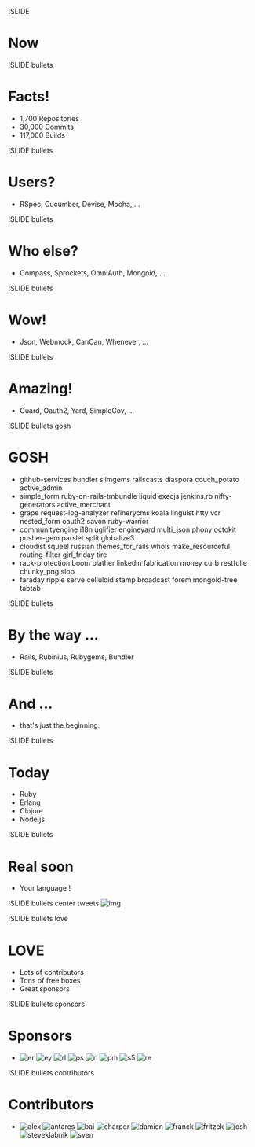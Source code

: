 !SLIDE
# Now

!SLIDE bullets
# Facts!
* 1,700 Repositories
* 30,000 Commits
* 117,000 Builds

!SLIDE bullets
# Users?
* RSpec, Cucumber, Devise, Mocha, ...

!SLIDE bullets
# Who else?
* Compass, Sprockets, OmniAuth, Mongoid, ...

!SLIDE bullets
# Wow!
* Json, Webmock, CanCan, Whenever, ...

!SLIDE bullets
# Amazing!
* Guard, Oauth2, Yard, SimpleCov, ...

!SLIDE bullets gosh
# GOSH
* github-services bundler slimgems railscasts diaspora couch\_potato active\_admin
* simple\_form ruby-on-rails-tmbundle liquid execjs jenkins.rb nifty-generators active\_merchant
* grape request-log-analyzer refinerycms koala linguist htty vcr nested\_form oauth2 savon ruby-warrior
* communityengine i18n uglifier engineyard multi\_json phony octokit pusher-gem parslet split globalize3
* cloudist squeel russian themes\_for\_rails whois make\_resourceful routing-filter girl\_friday tire
* rack-protection boom blather linkedin fabrication money curb restfulie chunky\_png slop
* faraday ripple serve celluloid stamp broadcast forem mongoid-tree tabtab

!SLIDE bullets
# By the way ...
* Rails, Rubinius, Rubygems, Bundler

!SLIDE bullets
# And ...
* that's just the beginning.

!SLIDE bullets
# Today
* Ruby
* Erlang
* Clojure
* Node.js

!SLIDE bullets
# Real soon
* Your language !

!SLIDE bullets center tweets
![img](../images/tweets/mislav.png)

!SLIDE bullets love
# LOVE
* Lots of contributors
* Tons of free boxes
* Great sponsors

!SLIDE bullets sponsors
# Sponsors
* ![er](../images/banners/enterprise-rails.png)
  ![ey](../images/banners/engineyard.png)
  ![rl](../images/banners/railslove.png)
  ![ps](../images/banners/pusher.png)
  ![rl](../images/banners/thoughtbot.png)
  ![pm](../images/banners/postmark.png)
  ![s5](../images/banners/site5-logo.jpeg)
  ![re](../images/banners/redistogo.png)

!SLIDE bullets contributors
# Contributors
* ![alex](../images/team/alex.png)
  ![antares](../images/team/antares_.jpg)
  ![bai](../images/team/bai.jpeg)
  ![charper](../images/team/charper.jpeg)
  ![damien](../images/team/damien.jpeg)
  ![franck](../images/team/franck.png)
  ![fritzek](../images/team/fritzek.jpeg)
  ![josh](../images/team/josh.jpeg)
  ![steveklabnik](../images/team/steveklabnik.jpeg)
  ![sven](../images/team/sven.jpeg)
